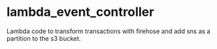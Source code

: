 # lambda_event_controller
Lambda code to transform transactions with firehose and add sns as a partition to the s3 bucket.
